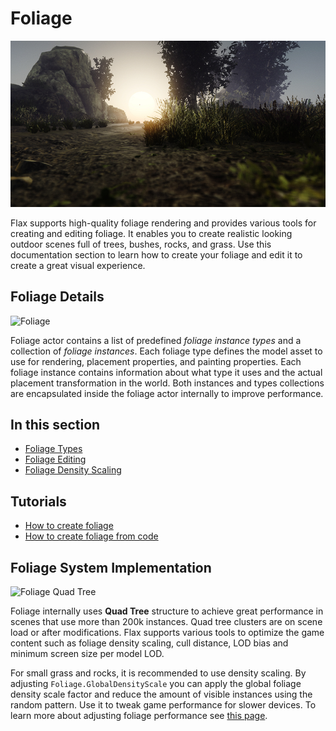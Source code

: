 # Foliage

![Foliage](media/title.jpg)

Flax supports high-quality foliage rendering and provides various tools for creating and editing foliage. It enables you to create realistic looking outdoor scenes full of trees, bushes, rocks, and grass. Use this documentation section to learn how to create your foliage and edit it to create a great visual experience.

## Foliage Details

![Foliage](media/foliage-performance.gif)

Foliage actor contains a list of predefined *foliage instance types* and a collection of *foliage instances*. Each foliage type defines the model asset to use for rendering, placement properties, and painting properties. Each foliage instance contains information about what type it uses and the actual placement transformation in the world. Both instances and types collections are encapsulated inside the foliage actor internally to improve performance.

## In this section

* [Foliage Types](types.md)
* [Foliage Editing](editing.md)
* [Foliage Density Scaling](density-scaling.md)

## Tutorials

* [How to create foliage](tutorials/create-foliage.md)
* [How to create foliage from code](tutorials/foliage-from-code.md)

## Foliage System Implementation

![Foliage Quad Tree](media/foliage-quad-tree.gif)

Foliage internally uses **Quad Tree** structure to achieve great performance in scenes that use more than 200k instances. Quad tree clusters are on scene load or after modifications. Flax supports various tools to optimize the game content such as foliage density scaling, cull distance, LOD bias and minimum screen size per model LOD.

For small grass and rocks, it is recommended to use density scaling. By adjusting `Foliage.GlobalDensityScale` you can apply the global foliage density scale factor and reduce the amount of visible instances using the random pattern. Use it to tweak game performance for slower devices. To learn more about adjusting foliage performance see [this page](density-scaling.md).

